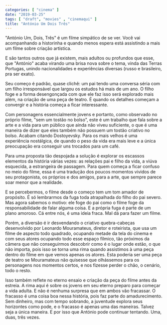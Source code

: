 ```yaml
---
categories: [ "cinema" ]
date: "2019-03-25"
tags: [ "draft", "movies" , "cinemaqui" ]
title: "António Um Dois Três"
---
```

"António Um, Dois, Três" é um filme simpático de se ver. Você vai acompanhando a historinha e quando menos espera está assistindo a mais um filme sobre criação artística.

E são tantos outros que já existem, mais adultos ou profundos que esse, que "António" acaba virando uma brisa nova sobre o tema, vinda das Terras Portugas, unindo nacionalidades e experiências diversas (russo e brasileiro, pra ser exato).

Seu começo é padrão, quase clichê: um pai tendo uma conversa séria com um filho irresponsável que largou os estudos há mais de um ano. O filho foge e a forma desengonçada com que ele faz isso será explorado mais além, na criação de uma peça de teatro. É quando os detalhes começam a convergir e a história começa a ficar interessante.

Com personagens essencialmente jovens e portanto, como observado no próprio filme, "sem um tostão no bolso", este é um trabalho que fala sobre a arte e a vida para um público que ainda não viveu suficiente, o que é uma maneira de dizer que eles também não possuem um tostão criativo no bolso. Acabam citando Dostoyevsky. Para os mais velhos é uma experiência nostálgica, de quando o peso da vida era mais leve e a única preocupação era conseguir uns trocados para um café.

Para uma proposta tão despojada a solução é explorar os escassos elementos da história várias vezes: as relações pai e filho da vida, a viúva esquecida, a estrangeira de passagem. Para quem começa a ficar confuso no meio do filme, essa é uma tradução dos poucos momentos vividos de seu protagonista, os próprios e dos amigos, para a arte, que sempre parece soar menor que a realidade.

E se percebermos, o filme desde o começo tem um tom amador de propósito. É só lembrarmos da fuga toda atrapalhada do filho do pai severo. Mas agora sabemos o motivo: ele foge do pai como o filme foge da responsabilidade de falar alguma coisa. E a própria fuga é parte de um plano amoroso. Cá entre nós, é uma ideia fraca. Mal dá para fazer um filme.

Porém, a diversão é ir desvendando o criativo quebra-cabeças desenvolvido por Leonardo Mouramateus, diretor e roteirista, que usa um filme de aspecto todo quadrado, ocupando metade da tela do cinema e com seus atores ocupando todo esse espaço fílmico, tão próximos da câmera que não conseguirmos descobrir como é o lugar onde estão, o que não importa, pois isso se torna uma rima quando assistimos à uma peça dentro do filme em que vemos apenas os atores. Esta poderia ser uma peça de teatro se Mouramateus não quisesse que olhássemos para os personagens nos momentos certos, e nos fizesse perder o chão, o cenário, todo o resto.

Isso também reflete no eterno ensaio e criação da peça do filme antes da estreia. A rima aqui é sobre os jovens em seu eterno preparo para começar a vida adulta. E não é nenhuma surpresa que em ambos vão fracassar. O fracasso é uma coisa boa nessa história, pois faz parte do amadurecimento. Sem dinheiro, mas com tempo sobrando, a juventude explora seus horizontes como pode, e o fracasso é apenas uma das maneiras. Talvez seja a única maneira. E por isso que António pode continuar tentando. Uma, duas, três vezes.
